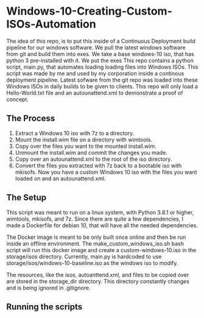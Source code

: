 # Windows-10-Creating-Custom-ISOs-Automation
The idea of this repo, is to put this inside of a Continuous Deployment build pipeline for our windows software.
We pull the latest windows software from git and build them into exes.
We take a base windows-10 iso, that has python 3 pre-installed with it.
We put the exes 
This repo contains a python script, main.py, that automates loading loading files into Windows ISOs.
This script was made by me and used by my corporation inside a continous deployment pipeline. 
Latest sofware from the git repo was loaded into these Windows ISOs in daily builds to be given to clients.
This repo will only load a Hello-World.txt file and an autounattend.xml to demonstrate a proof of concept.

## The Process
1. Extract a Windows 10 iso with 7z to a directory.
2. Mount the install.wim file on a directory with wimtools.
3. Copy over the files you want to the mounted install.wim.
4. Unmount the install.wim and commit the changes you made.
5. Copy over an autounattend.xml to the root of the iso directory.
5. Convert the files you extracted with 7z back to a bootable iso with mkisofs.
Now you have a custom Windows 10 iso with the files you want loaded on and an autounattend.xml.

## The Setup
This script was meant to run on a linux system, with Python 3.8.1 or higher, wimtools, mkisofs, and 7z.
Since there are quite a few dependencies, I made a Dockerfile for debian 10, that will have all the needed dependencies.

The Docker image is meant to be only built once online and then be run inside an offline environment.
The make_custom_windows_iso.sh bash script will run this docker image and create a custom-windows-10.iso in the storage/isos directory.
Currently, main.py is hardcoded to use storage/isos/windows-10-baseline.iso as the windows iso to modify.

The resources, like the isos, autoanttend.xml, and files to be copied over are stored in the storage_dir directory.
This directory constantly changes and is being ignored in .gitignore.


## Running the scripts
